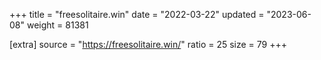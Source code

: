 +++
title = "freesolitaire.win"
date = "2022-03-22"
updated = "2023-06-08"
weight = 81381

[extra]
source = "https://freesolitaire.win/"
ratio = 25
size = 79
+++
